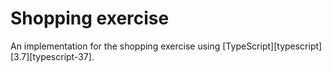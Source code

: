 # Shopping exercise

An implementation for the shopping exercise using [TypeScript][typescript] [3.7][typescript-37].
